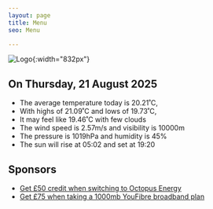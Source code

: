 ```yaml
---
layout: page
title: Menu
seo: Menu

---
```


![Logo](/images/logo.jpg){:width="832px"}

<!-- weather_marker starts -->
## On Thursday, 21 August 2025

- The average temperature today is 20.21˚C,
- With highs of 21.09˚C and lows of 19.73˚C,
- It may feel like 19.46˚C with few clouds
- The wind speed is 2.57m/s and visibility is 10000m
- The pressure is 1019hPa and humidity is 45%
- The sun will rise at 05:02 and set at 19:20

<!-- weather_marker ends -->

## Sponsors

- [Get £50 credit when switching to Octopus Energy](https://bit.ly/3oD1nnS)
- [Get £75 when taking a 1000mb YouFibre broadband plan](https://aklam.io/91zWhU?)
